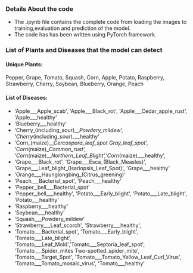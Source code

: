 
### Details About the code

* The .ipynb file contains the complete code from loading the images to training,evaluation and prediction of the model.<br/>
* The code has has been written using PyTorch framework.


### List of Plants and Diseases that the model can detect

#### Unique Plants: 
 Pepper, Grape, Tomato, Squash, Corn, Apple, Potato, Raspberry, Strawberry, Cherry, Soybean, Blueberry, Orange, Peach

#### List of Diseases:
* 'Apple___Apple_scab', 'Apple___Black_rot', 'Apple___Cedar_apple_rust', 'Apple___healthy'
* 'Blueberry___healthy'
* 'Cherry_(including_sour)___Powdery_mildew', 'Cherry_(including_sour)___healthy' 
* 'Corn_(maize)___Cercospora_leaf_spot Gray_leaf_spot', 'Corn_(maize)___Common_rust_', 'Corn_(maize)___Northern_Leaf_Blight','Corn_(maize)___healthy', 
* 'Grape___Black_rot', 'Grape___Esca_(Black_Measles)', 'Grape___Leaf_blight_(Isariopsis_Leaf_Spot)', 'Grape___healthy'
* 'Orange___Haunglongbing_(Citrus_greening)'
* 'Peach___Bacterial_spot', 'Peach___healthy' 
* 'Pepper,_bell___Bacterial_spot'
* 'Pepper,_bell___healthy', 'Potato___Early_blight', 'Potato___Late_blight', 'Potato___healthy'
* 'Raspberry___healthy'
* 'Soybean___healthy'
* 'Squash___Powdery_mildew'
* 'Strawberry___Leaf_scorch', 'Strawberry___healthy', 
* 'Tomato___Bacterial_spot', 'Tomato___Early_blight', 'Tomato___Late_blight', 'Tomato___Leaf_Mold','Tomato___Septoria_leaf_spot', 'Tomato___Spider_mites Two-spotted_spider_mite', 'Tomato___Target_Spot', 'Tomato___Tomato_Yellow_Leaf_Curl_Virus', 'Tomato___Tomato_mosaic_virus', 'Tomato___healthy'